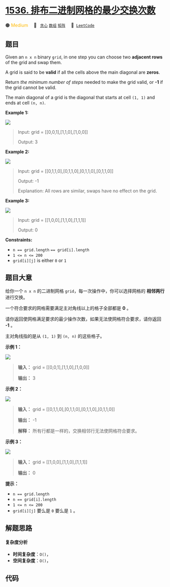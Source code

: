 # [1536. 排布二进制网格的最少交换次数](https://leetcode.com/problems/minimum-swaps-to-arrange-a-binary-grid)

🟠 <font color=#ffb800>Medium</font>&emsp; 🔖&ensp; [`贪心`](/outline/tag/greedy.md) [`数组`](/outline/tag/array.md) [`矩阵`](/outline/tag/matrix.md)&emsp; 🔗&ensp;[`LeetCode`](https://leetcode.com/problems/minimum-swaps-to-arrange-a-binary-grid)

## 题目

Given an `n x n` binary `grid`, in one step you can choose two **adjacent
rows** of the grid and swap them.

A grid is said to be **valid** if all the cells above the main diagonal are
**zeros**.

Return _the minimum number of steps_ needed to make the grid valid, or **-1**
if the grid cannot be valid.

The main diagonal of a grid is the diagonal that starts at cell `(1, 1)` and
ends at cell `(n, n)`.



**Example 1:**

![](https://assets.leetcode.com/uploads/2020/07/28/fw.jpg)

> Input: grid = [[0,0,1],[1,1,0],[1,0,0]]
> 
> Output: 3

**Example 2:**

![](https://assets.leetcode.com/uploads/2020/07/16/e2.jpg)

> Input: grid = [[0,1,1,0],[0,1,1,0],[0,1,1,0],[0,1,1,0]]
> 
> Output: -1
> 
> Explanation: All rows are similar, swaps have no effect on the grid.

**Example 3:**

![](https://assets.leetcode.com/uploads/2020/07/16/e3.jpg)

> Input: grid = [[1,0,0],[1,1,0],[1,1,1]]
> 
> Output: 0

**Constraints:**

  * `n == grid.length` `== grid[i].length`
  * `1 <= n <= 200`
  * `grid[i][j]` is either `0` or `1`


## 题目大意

给你一个 `n x n` 的二进制网格 `grid`，每一次操作中，你可以选择网格的 **相邻两行**  进行交换。

一个符合要求的网格需要满足主对角线以上的格子全部都是 **0**  。

请你返回使网格满足要求的最少操作次数，如果无法使网格符合要求，请你返回 **-1**  。

主对角线指的是从 `(1, 1)` 到 `(n, n)` 的这些格子。



**示例 1：**

![](https://assets.leetcode-cn.com/aliyun-lc-upload/uploads/2020/08/02/fw.jpg)

> 
> 
> 
> 
> 
> **输入：** grid = [[0,0,1],[1,1,0],[1,0,0]]
> 
> **输出：** 3
> 
> 

**示例 2：**

![](https://assets.leetcode-cn.com/aliyun-lc-upload/uploads/2020/08/02/e2.jpg)

> 
> 
> 
> 
> 
> **输入：** grid = [[0,1,1,0],[0,1,1,0],[0,1,1,0],[0,1,1,0]]
> 
> **输出：** -1
> 
> **解释：** 所有行都是一样的，交换相邻行无法使网格符合要求。
> 
> 

**示例 3：**

![](https://assets.leetcode-cn.com/aliyun-lc-upload/uploads/2020/08/02/e3.jpg)

> 
> 
> 
> 
> 
> **输入：** grid = [[1,0,0],[1,1,0],[1,1,1]]
> 
> **输出：** 0
> 
> 



**提示：**

  * `n == grid.length`
  * `n == grid[i].length`
  * `1 <= n <= 200`
  * `grid[i][j]` 要么是 `0` 要么是 `1` 。


## 解题思路

#### 复杂度分析

- **时间复杂度**：`O()`，
- **空间复杂度**：`O()`，

## 代码

```javascript

```
